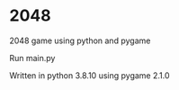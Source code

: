 # 2048

2048 game using python and pygame

Run main.py

Written in python 3.8.10 using pygame 2.1.0
